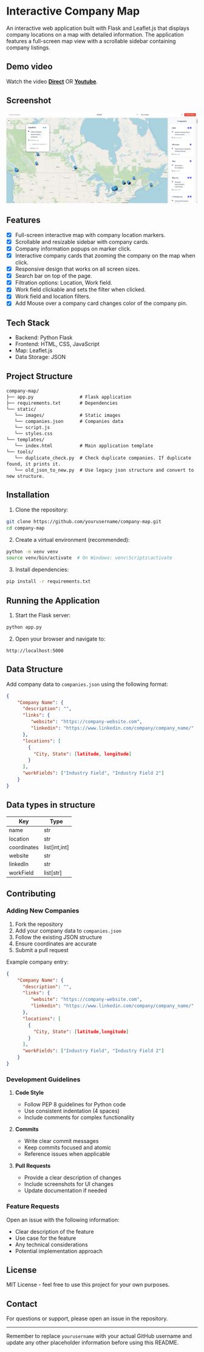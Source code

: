 # Interactive Company Map

An interactive web application built with Flask and Leaflet.js that displays company locations on a map with detailed information. The application features a full-screen map view with a scrollable sidebar containing company listings.

## Demo video

Watch the video [**Direct**](https://github.com/icecore2/tech-map-canada/raw/main/example.mp4) OR [**Youtube**](https://youtu.be/WOATlpXuUco).


## Screenshot

![Screenshot](image.png)

## Features

- [x] Full-screen interactive map with company location markers.
- [x] Scrollable and resizable sidebar with company cards.
- [x] Company information popups on marker click.
- [x] Interactive company cards that zooming the company on the map when click.
- [x] Responsive design that works on all screen sizes.
- [x] Search bar on top of the page.
- [x] Filtration options: Location, Work field.
- [x] Work field clickable and sets the filter when clicked.
- [x] Work field and location filters.
- [x] Add Mouse over a company card changes color of the company pin.

## Tech Stack

- Backend: Python Flask
- Frontend: HTML, CSS, JavaScript
- Map: Leaflet.js
- Data Storage: JSON

## Project Structure

```
company-map/ 
├── app.py                 # Flask application 
├── requirements.txt       # Dependencies 
└── static/ 
   └── images/             # Static images 
   └── companies.json      # Companies data 
   └── script.js 
   └── styles.css 
└── templates/ 
   └── index.html          # Main application template 
└── tools/ 
   └── duplicate_check.py  # Check duplicate companies. If duplicate found, it prints it. 
   └── old_json_to_new.py  # Use legacy json structure and convert to new structure.
```

## Installation

1. Clone the repository:
```bash
git clone https://github.com/yourusername/company-map.git
cd company-map
```

2. Create a virtual environment (recommended):
```bash
python -m venv venv
source venv/bin/activate  # On Windows: venv\Scripts\activate
```

3. Install dependencies:
```bash
pip install -r requirements.txt
```

## Running the Application

1. Start the Flask server:
```bash
python app.py
```

2. Open your browser and navigate to:
```
http://localhost:5000
```

## Data Structure

Add company data to `companies.json` using the following format:

```json
{
    "Company Name": {
      "description": "",
      "links": {
         "website": "https://company-website.com",
         "linkedin": "https://www.linkedin.com/company/company_name/"
      },
      "locations": [
        {
          "City, State": [latitude, longitude]
        }
      ],
      "workFields": ["Industry Field", "Industry Field 2"]
    }
}
```
## Data types in structure

| Key         | Type          |
|-------------|---------------|
| name        | str           |
| location    | str           |
| coordinates | list[int,int] |
| website     | str           |
| linkedIn    | str           |
| workField   | list[str]     |



## Contributing

### Adding New Companies

1. Fork the repository
2. Add your company data to `companies.json`
3. Follow the existing JSON structure
4. Ensure coordinates are accurate
5. Submit a pull request

Example company entry:
```json
{
    "Company Name": {
      "description": "",
      "links": {
         "website": "https://company-website.com",
         "linkedin": "https://www.linkedin.com/company/company_name/"
      },
      "locations": [
        {
          "City, State": [latitude,longitude]
        }
      ],
      "workFields": ["Industry Field", "Industry Field 2"]
    }
}
```

### Development Guidelines

1. **Code Style**
   - Follow PEP 8 guidelines for Python code
   - Use consistent indentation (4 spaces)
   - Include comments for complex functionality

2. **Commits**
   - Write clear commit messages
   - Keep commits focused and atomic
   - Reference issues when applicable

3. **Pull Requests**
   - Provide a clear description of changes
   - Include screenshots for UI changes
   - Update documentation if needed

### Feature Requests

Open an issue with the following information:
- Clear description of the feature
- Use case for the feature
- Any technical considerations
- Potential implementation approach

## License

MIT License - feel free to use this project for your own purposes.

## Contact

For questions or support, please open an issue in the repository.

---

Remember to replace `yourusername` with your actual GitHub username and update any other placeholder information before using this README.
